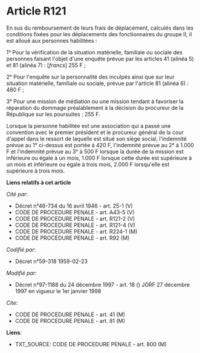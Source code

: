 # Article R121

En sus du remboursement de leurs frais de déplacement, calculés dans les conditions fixées pour les déplacements des
fonctionnaires du groupe II, il est alloué aux personnes habilitées :

1° Pour la vérification de la situation matérielle, familiale ou sociale des personnes faisant l'objet d'une enquête prévue
par les articles 41 (alinéa 5) et 81 (alinéa 7) : [*francs*] 255 F ;

2° Pour l'enquête sur la personnalité des inculpés ainsi que sur leur situation matérielle, familiale ou sociale, prévue par
l'article 81 (alinéa 6) : 480 F ;

3° Pour une mission de médiation ou une mission tendant à favoriser la réparation du dommage préalablement à la décision du
procureur de la République sur les poursuites : 255 F.

Lorsque la personne habilitée est une association qui a passé une convention avec le premier président et le procureur
général de la cour d'appel dans le ressort de laquelle est situé son siège social, l'indemnité prévue au 1° ci-dessus est
portée à 420 F, l'indemnité prévue au 2° à 1.000 F et l'indemnité prévue au 3° à 500 F lorsque la durée de la mission est
inférieure ou égale à un mois, 1.000 F lorsque cette durée est supérieure à un mois et inférieure ou égale à trois mois,
2.000 F lorsqu'elle est supérieure à trois mois.

**Liens relatifs à cet article**

_Cité par_:

  - Décret n°46-734 du 16 avril 1946 - art. 25-1 (V)
  - CODE DE PROCEDURE PENALE - art. A43-5 (V)
  - CODE DE PROCEDURE PENALE - art. R121-2 (V)
  - CODE DE PROCEDURE PENALE - art. R121-4 (V)
  - CODE DE PROCEDURE PENALE - art. R224-1 (M)
  - CODE DE PROCEDURE PENALE - art. R92 (M)

_Codifié par_:

  - Décret n°59-318 1959-02-23

_Modifié par_:

  - Décret n°97-1188 du 24 décembre 1997 - art. 18 () JORF 27 décembre 1997 en vigueur le 1er janvier 1998

_Cite_:

  - CODE DE PROCEDURE PENALE - art. 41 (M)
  - CODE DE PROCEDURE PENALE - art. 81 (M)

**Liens**:

  - TXT_SOURCE: CODE DE PROCEDURE PENALE - art. 800 (M)
